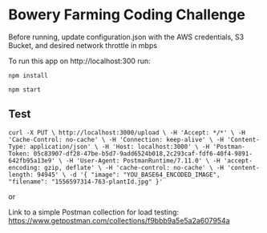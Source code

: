 # Bowery Farming Coding Challenge

Before running, update configuration.json with the AWS credentials, S3 Bucket, and desired network throttle in mbps

To run this app on http://localhost:300 run:

`npm install`

`npm start`

## Test

`curl -X PUT \
  http://localhost:3000/upload \
  -H 'Accept: */*' \
  -H 'Cache-Control: no-cache' \
  -H 'Connection: keep-alive' \
  -H 'Content-Type: application/json' \
  -H 'Host: localhost:3000' \
  -H 'Postman-Token: 05c83907-df28-47be-b5d7-9add6524b018,2c293caf-fdf6-40f4-9891-642fb95a13e9' \
  -H 'User-Agent: PostmanRuntime/7.11.0' \
  -H 'accept-encoding: gzip, deflate' \
  -H 'cache-control: no-cache' \
  -H 'content-length: 94945' \
  -d '{
    "image": "YOU_BASE64_ENCODED_IMAGE",
    "filename": "1556597314-763-plantId.jpg"
}'`

or

Link to a simple Postman collection for load testing: https://www.getpostman.com/collections/f9bbb9a5e5a2a607954a 

